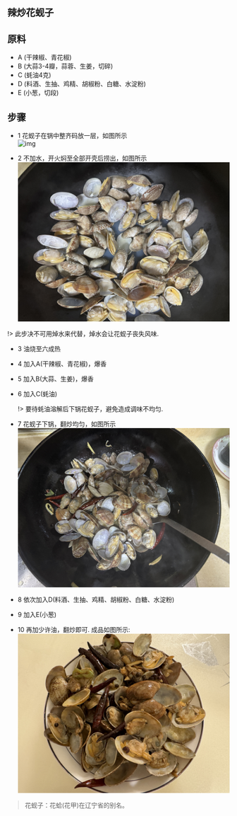 ## 辣炒花蚬子 <!-- {docsify-ignore} -->
## 原料

- A (干辣椒、青花椒)  
- B (大蒜3-4瓣，蒜蓉、生姜，切碎)  
- C (蚝油4克)  
- D (料酒、生抽、鸡精、胡椒粉、白糖、水淀粉)  
- E (小葱，切段)  

## 步骤
- 1 花蚬子在锅中整齐码放一层，如图所示  
![img](1.jpg ':size=30%')  

- 2 不加水，开火焖至全部开壳后捞出，如图所示  
![img](2.JPG ':size=30%')  
  
!> 此步决不可用焯水来代替，焯水会让花蚬子丧失风味.  
  
- 3 油烧至六成热  
- 4 加入A(干辣椒、青花椒)，爆香  
- 5 加入B(大蒜、生姜)，爆香  
- 6 加入C(蚝油)  

  !> 要待蚝油溶解后下锅花蚬子，避免造成调味不均匀.

- 7 花蚬子下锅，翻炒均匀，如图所示  
![img](3.JPG ':size=30%')  

- 8 依次加入D(料酒、生抽、鸡精、胡椒粉、白糖、水淀粉)  
- 9 加入E(小葱)  
- 10 再加少许油，翻炒即可. 成品如图所示:  
![img](4.JPG ':size=30%')  

> 花蚬子：花蛤(花甲)在辽宁省的别名。
